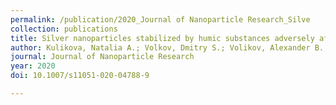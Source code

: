 ```yaml
---
permalink: /publication/2020_Journal of Nanoparticle Research_Silve
collection: publications
title: Silver nanoparticles stabilized by humic substances adversely affect wheat plants and soil
author: Kulikova, Natalia A.; Volkov, Dmitry S.; Volikov, Alexander B.; Abroskin, Dmitry P.; Krepak, Alexey I.; Perminova, Irina V.
journal: Journal of Nanoparticle Research
year: 2020
doi: 10.1007/s11051-020-04788-9

---
```




